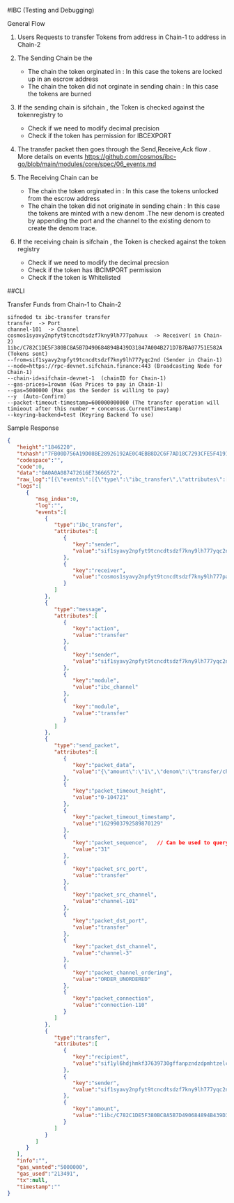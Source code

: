#IBC (Testing and Debugging)

General Flow 
1. Users Requests to transfer Tokens from address in Chain-1 to address in Chain-2
2. The Sending Chain be the 
    - The chain the token orginated in : In this case the tokens are locked up in an escrow address
    - The chain the token did not orginate in sending chain : In this case the tokens are burned
3. If the sending chain is sifchain , the Token is checked against the tokenregistry to
    - Check if we need to modify decimal precision
    - Check if the token has permission for IBCEXPORT
4. The transfer packet then goes through the Send,Receive,Ack flow . More details on events https://github.com/cosmos/ibc-go/blob/main/modules/core/spec/06_events.md
5. The Receiving Chain can be 
    - The chain the token orginated in : In this case the tokens unlocked from the escrow address
    - The chain the token did not originate in sending chain : In this case the tokens are minted with a new denom .The new denom is created by appending the port and the channel to the existing denom to create the denom trace.

6. If the receiving chain is sifchain , the Token is checked against the token registry 
    - Check if we need to modify the decimal precsion
    - Check if the token has IBCIMPORT permission
    - Check if the token is Whitelisted
    
##CLI

Transfer Funds from Chain-1 to Chain-2
```shell
sifnoded tx ibc-transfer transfer 
transfer  -> Port
channel-101  -> Channel
cosmos1syavy2npfyt9tcncdtsdzf7kny9lh777pahuux  -> Receiver( in Chain-2)
1ibc/C782C1DE5F380BC8A5B7D490684894B439D31847A004B271D7B7BA07751E582A (Tokens sent)
--from=sif1syavy2npfyt9tcncdtsdzf7kny9lh777yqc2nd (Sender in Chain-1)
--node=https://rpc-devnet.sifchain.finance:443 (Broadcasting Node for Chain-1)
--chain-id=sifchain-devnet-1  (chainID for Chain-1)
--gas-prices=1rowan (Gas Prices to pay in Chain-1)
--gas=5000000 (Max gas the Sender is willing to pay)
--y  (Auto-Confirm)
--packet-timeout-timestamp=600000000000 (The transfer operation will timieout after this number + concensus.CurrentTimestamp)
--keyring-backend=test (Keyring Backend To use)
```

Sample Response
```json
{
   "height":"1846220",
   "txhash":"7FB00D756A19D08BE28926192AE0C4EBB8D2C6F7AD18C7293CFE5F4191C293ED",
   "codespace":"",
   "code":0,
   "data":"0A0A0A087472616E73666572",
   "raw_log":"[{\"events\":[{\"type\":\"ibc_transfer\",\"attributes\":[{\"key\":\"sender\",\"value\":\"sif1syavy2npfyt9tcncdtsdzf7kny9lh777yqc2nd\"},{\"key\":\"receiver\",\"value\":\"cosmos1syavy2npfyt9tcncdtsdzf7kny9lh777pahuux\"}]},{\"type\":\"message\",\"attributes\":[{\"key\":\"action\",\"value\":\"transfer\"},{\"key\":\"sender\",\"value\":\"sif1syavy2npfyt9tcncdtsdzf7kny9lh777yqc2nd\"},{\"key\":\"module\",\"value\":\"ibc_channel\"},{\"key\":\"module\",\"value\":\"transfer\"}]},{\"type\":\"send_packet\",\"attributes\":[{\"key\":\"packet_data\",\"value\":\"{\\\"amount\\\":\\\"1\\\",\\\"denom\\\":\\\"transfer/channel-101/uphoton\\\",\\\"receiver\\\":\\\"cosmos1syavy2npfyt9tcncdtsdzf7kny9lh777pahuux\\\",\\\"sender\\\":\\\"sif1syavy2npfyt9tcncdtsdzf7kny9lh777yqc2nd\\\"}\"},{\"key\":\"packet_timeout_height\",\"value\":\"0-104721\"},{\"key\":\"packet_timeout_timestamp\",\"value\":\"1629903792589870129\"},{\"key\":\"packet_sequence\",\"value\":\"31\"},{\"key\":\"packet_src_port\",\"value\":\"transfer\"},{\"key\":\"packet_src_channel\",\"value\":\"channel-101\"},{\"key\":\"packet_dst_port\",\"value\":\"transfer\"},{\"key\":\"packet_dst_channel\",\"value\":\"channel-3\"},{\"key\":\"packet_channel_ordering\",\"value\":\"ORDER_UNORDERED\"},{\"key\":\"packet_connection\",\"value\":\"connection-110\"}]},{\"type\":\"transfer\",\"attributes\":[{\"key\":\"recipient\",\"value\":\"sif1yl6hdjhmkf37639730gffanpzndzdpmhtzelcg\"},{\"key\":\"sender\",\"value\":\"sif1syavy2npfyt9tcncdtsdzf7kny9lh777yqc2nd\"},{\"key\":\"amount\",\"value\":\"1ibc/C782C1DE5F380BC8A5B7D490684894B439D31847A004B271D7B7BA07751E582A\"}]}]}]",
   "logs":[
      {
         "msg_index":0,
         "log":"",
         "events":[
            {
               "type":"ibc_transfer",
               "attributes":[
                  {
                     "key":"sender",
                     "value":"sif1syavy2npfyt9tcncdtsdzf7kny9lh777yqc2nd"
                  },
                  {
                     "key":"receiver",
                     "value":"cosmos1syavy2npfyt9tcncdtsdzf7kny9lh777pahuux"
                  }
               ]
            },
            {
               "type":"message",
               "attributes":[
                  {
                     "key":"action",
                     "value":"transfer"
                  },
                  {
                     "key":"sender",
                     "value":"sif1syavy2npfyt9tcncdtsdzf7kny9lh777yqc2nd"
                  },
                  {
                     "key":"module",
                     "value":"ibc_channel"
                  },
                  {
                     "key":"module",
                     "value":"transfer"
                  }
               ]
            },
            {
               "type":"send_packet",
               "attributes":[
                  {
                     "key":"packet_data",
                     "value":"{\"amount\":\"1\",\"denom\":\"transfer/channel-101/uphoton\",\"receiver\":\"cosmos1syavy2npfyt9tcncdtsdzf7kny9lh777pahuux\",\"sender\":\"sif1syavy2npfyt9tcncdtsdzf7kny9lh777yqc2nd\"}"
                  },
                  {
                     "key":"packet_timeout_height",
                     "value":"0-104721"
                  },
                  {
                     "key":"packet_timeout_timestamp",
                     "value":"1629903792589870129"
                  },
                  {
                     "key":"packet_sequence",   // Can be used to query status of the packet
                     "value":"31"
                  },
                  {
                     "key":"packet_src_port",
                     "value":"transfer"
                  },
                  {
                     "key":"packet_src_channel",
                     "value":"channel-101"
                  },
                  {
                     "key":"packet_dst_port",
                     "value":"transfer"
                  },
                  {
                     "key":"packet_dst_channel",
                     "value":"channel-3"
                  },
                  {
                     "key":"packet_channel_ordering",
                     "value":"ORDER_UNORDERED"
                  },
                  {
                     "key":"packet_connection",
                     "value":"connection-110"
                  }
               ]
            },
            {
               "type":"transfer",
               "attributes":[
                  {
                     "key":"recipient",
                     "value":"sif1yl6hdjhmkf37639730gffanpzndzdpmhtzelcg"
                  },
                  {
                     "key":"sender",
                     "value":"sif1syavy2npfyt9tcncdtsdzf7kny9lh777yqc2nd"
                  },
                  {
                     "key":"amount",
                     "value":"1ibc/C782C1DE5F380BC8A5B7D490684894B439D31847A004B271D7B7BA07751E582A"
                  }
               ]
            }
         ]
      }
   ],
   "info":"",
   "gas_wanted":"5000000",
   "gas_used":"213491",
   "tx":null,
   "timestamp":""
}
```


